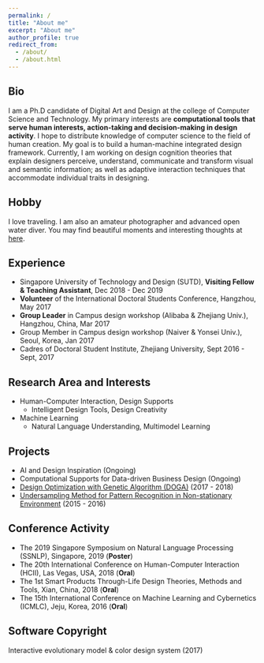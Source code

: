 ```yaml
---
permalink: /
title: "About me"
excerpt: "About me"
author_profile: true
redirect_from: 
  - /about/
  - /about.html
---
```


## Bio
I am a Ph.D candidate of Digital Art and Design at the college of Computer Science and Technology. My primary interests are   **computational tools that serve human interests, action-taking and decision-making in design activity**. I hope to distribute knowledge of computer science to the field of human creation. My goal is to build a human-machine integrated design framework. Currently, I am working on design cognition theories that explain designers perceive, understand, communicate and transform visual and semantic information; as well as adaptive interaction techniques that accommodate individual traits in designing.

## Hobby
I love traveling. I am also an amateur photographer and advanced open water diver. You may find beautiful moments and interesting thoughts at [here](https://jingliao132.github.io/portfolio).

## Experience
- Singapore University of Technology and Design (SUTD), **Visiting Fellow & Teaching Assistant**, Dec 2018 - Dec 2019
- **Volunteer** of the International Doctoral Students Conference, Hangzhou, May 2017
- **Group Leader** in Campus design workshop (Alibaba & Zhejiang Univ.), Hangzhou, China, Mar 2017
- Group Member in Campus design workshop (Naiver & Yonsei Univ.), Seoul, Korea, Jan 2017
- Cadres of Doctoral Student Institute, Zhejiang University, Sept 2016 - Sept, 2017

## Research Area and Interests
- Human-Computer Interaction, Design Supports
  - Intelligent Design Tools, Design Creativity
- Machine Learning
  - Natural Language Understanding, Multimodel Learning

## Projects
- AI and Design Inspiration (Ongoing)
- Computational Supports for Data-driven Business Design (Ongoing)
- [Design Optimization with Genetic Algorithm (DOGA)](https://jingliao132.github.io/projects/2017-2018-project1) (2017 - 2018)
- [Undersampling Method for Pattern Recognition in Non-stationary Environment](https://jingliao132.github.io/projects/2015-2016-project0) (2015 - 2016)

## Conference Activity
- The 2019 Singapore Symposium on Natural Language Processing (SSNLP), Singapore, 2019 (**Poster**)
- The 20th International Conference on Human-Computer Interaction (HCII), Las Vegas, USA, 2018 (**Oral**)
- The 1st Smart Products Through-Life Design Theories, Methods and Tools, Xian, China, 2018 (**Oral**)
- The 15th International Conference on Machine Learning and Cybernetics (ICMLC), Jeju, Korea, 2016 (**Oral**)

## Software Copyright
Interactive evolutionary model & color design system (2017)

